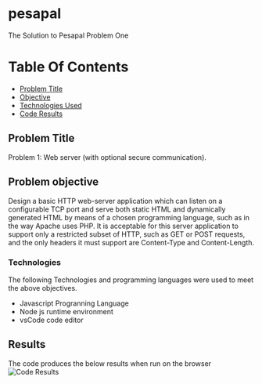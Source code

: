 # pesapal
The Solution to Pesapal Problem One

# Table Of Contents
- [Problem Title](#problem-title)
- [Objective](#problem-objective)
- [Technologies Used](#technologies)
- [Code Results](#results)



## Problem Title
Problem 1: Web server (with optional secure communication).

## Problem objective
Design a basic HTTP web-server application which can listen on a configurable TCP port and serve both static HTML and dynamically generated HTML by means of a chosen programming language, such as in the way Apache uses PHP. It is acceptable for this server application to support only a restricted subset of HTTP, such as GET or POST requests, and the only headers it must support are Content-Type and Content-Length.

### Technologies
 The following Technologies and programming languages were used to meet the above objectives.
 - Javascript Progranning Language
 - Node js runtime environment
 - vsCode code editor

## Results
The code produces the below results when run on the browser
![Code Results](./)


